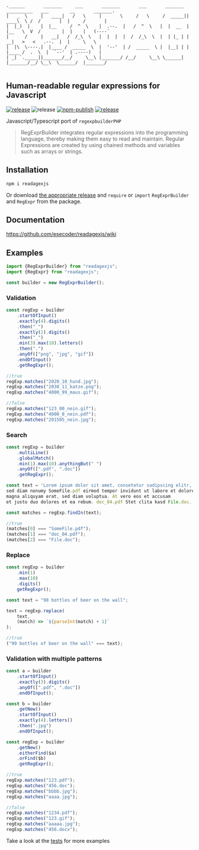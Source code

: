 ```asciidoc
.______       _______     ___       _______       ___       _______  __________   ___        __       _______.
|   _  \     |   ____|   /   \     |       \     /   \     /  _____||   ____\  \ /  /       |  |     /       |
|  |_)  |    |  |__     /  ^  \    |  .--.  |   /  ^  \   |  |  __  |  |__   \  V  /        |  |    |   (----`
|      /     |   __|   /  /_\  \   |  |  |  |  /  /_\  \  |  | |_ | |   __|   >   <   .--.  |  |     \   \    
|  |\  \----.|  |____ /  _____  \  |  '--'  | /  _____  \ |  |__| | |  |____ /  .  \  |  `--'  | .----)   |   
| _| `._____||_______/__/     \__\ |_______/ /__/     \__\ \______| |_______/__/ \__\  \______/  |_______/    
                                                                                                                                                     
```
## Human-readable regular expressions for Javascript
[![release](https://img.shields.io/github/v/release/esecoder/readagexjs?style=flat-square)](https://github.com/esecoder/readagexjs/releases)
![release](https://img.shields.io/badge/es6-blue?style=flat-square)
[![npm-publish](https://img.shields.io/github/actions/workflow/status/esecoder/readagexjs/npm-publish.yml?style=flat-square&color=lightgreen)](https://github.com/esecoder/readagexjs/actions)
[![release](https://img.shields.io/badge/coverage-100%25-lightgreen?style=flat-square)](https://github.com/esecoder/readagexjs/releases)


Javascript/Typescript port of `regexpbuilderPHP`

> RegExprBuilder integrates regular expressions into the programming language, thereby making them easy to read and maintain. Regular Expressions are created by using chained methods and variables such as arrays or strings.

## Installation

```bash
npm i readagexjs
```

Or download [the appropriate release](https://github.com/esecoder/readagexjs/releases/latest) and `require` or `import` `RegExprBuilder` and `RegExpr` from the package.


## Documentation

https://github.com/esecoder/readagexjs/wiki


## Examples

```typescript
import {RegExprBuilder} from "readagexjs";
import {RegExpr} from "readagexjs";

const builder = new RegExprBuilder();
```

### Validation

```typescript
const regExp = builder
    .startOfInput()
    .exactly(4).digits()
    .then("_")
    .exactly(2).digits()
    .then("_")
    .min(3).max(10).letters()
    .then(".")
    .anyOf(["png", "jpg", "gif"])
    .endOfInput()
    .getRegExpr();

//true
regExp.matches("2020_10_hund.jpg");
regExp.matches("2030_11_katze.png");
regExp.matches("4000_99_maus.gif");

//false
regExp.matches("123_00_nein.gif");
regExp.matches("4000_0_nein.pdf");
regExp.matches("201505_nein.jpg");
```

### Search

```typescript
const regExp = builder
    .multiLine()
    .globalMatch()
    .min(1).max(10).anythingBut(" ")
    .anyOf([".pdf", ".doc"])
    .getRegExpr();

const text = 'Lorem ipsum dolor sit amet, consetetur sadipscing elitr,
sed diam nonumy SomeFile.pdf eirmod tempor invidunt ut labore et dolore
magna aliquyam erat, sed diam voluptua. At vero eos et accusam
et justo duo dolores et ea rebum. doc_04.pdf Stet clita kasd File.doc.'

const matches = regExp.findIn(text);

//true
(matches[0] === "SomeFile.pdf");
(matches[1] === "doc_04.pdf");
(matches[2] === "File.doc");
```

### Replace

```typescript
const regExp = builder
    .min(1)
    .max(10)
    .digits()
    getRegExpr();

const text = "98 bottles of beer on the wall";

text = regExp.replace(
    text,
    (match) => `${parseInt(match) + 1}`
);

//true
("99 bottles of beer on the wall" === text);
```

### Validation with multiple patterns

```typescript
const a = builder
    .startOfInput()
    .exactly(3).digits()
    .anyOf([".pdf", ".doc"])
    .endOfInput();

const b = builder
    .getNew()
    .startOfInput()
    .exactly(4).letters()
    .then(".jpg")
    .endOfInput();

const regExp = builder
    .getNew()
    .eitherFind($a)
    .orFind($b)
    .getRegExpr();

//true
regExp.matches("123.pdf");
regExp.matches("456.doc");
regExp.matches("bbbb.jpg");
regExp.matches("aaaa.jpg");

//false
regExp.matches("1234.pdf");
regExp.matches("123.gif");
regExp.matches("aaaaa.jpg");
regExp.matches("456.docx");
```
        
Take a look at the [tests](_tests_/RegExprBuilderTest.ts) for more examples
